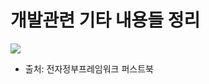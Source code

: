 # 개발관련 기타 내용들 정리
<img src="https://user-images.githubusercontent.com/44331989/50258142-a76f8600-0441-11e9-95ee-9ada6a947b92.JPG"><p>






























* 출처: 전자정부프레임워크 퍼스트북
